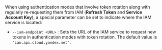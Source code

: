 When using authentication modes that involve token rotation along with regularly re-requesting them from IAM (**Refresh Token** and **Service Account Key**), a special parameter can be set to indicate where the IAM service is located:

- `--iam-endpoint <URL>` : Sets the URL of the IAM service to request new tokens in authentication modes with token rotation. The default value is `"iam.api.cloud.yandex.net"`.

